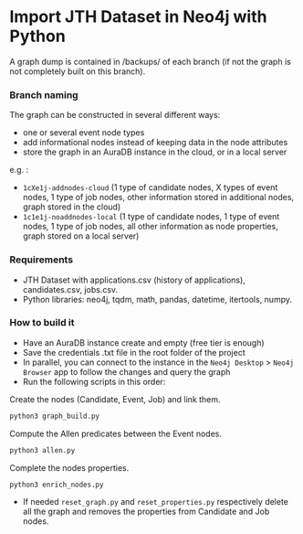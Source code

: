 # Import JTH Dataset in Neo4j with Python

A graph dump is contained in /backups/ of each branch (if not the graph is not completely built on this branch).

### Branch naming

The graph can be constructed in several different ways:

- one or several event node types
- add informational nodes instead of keeping data in the node attributes
- store the graph in an AuraDB instance in the cloud, or in a local server

e.g. :

- `1cXe1j-addnodes-cloud` (1 type of candidate nodes, X types of event nodes, 1 type of job nodes, other information stored in additional nodes, graph stored in the cloud)
- `1c1e1j-noaddnodes-local` (1 type of candidate nodes, 1 type of event nodes, 1 type of job nodes, all other information as node properties, graph stored on a local server)

### Requirements

- JTH Dataset with applications.csv (history of applications), candidates.csv, jobs.csv.
- Python libraries: neo4j, tqdm, math, pandas, datetime, itertools, numpy.

### How to build it

- Have an AuraDB instance create and empty (free tier is enough)
- Save the credentials .txt file in the root folder of the project
- In parallel, you can connect to the instance in the `Neo4j Desktop` > `Neo4j Browser` app to follow the changes and query the graph
- Run the following scripts in this order:

Create the nodes (Candidate, Event, Job) and link them.

```bash
python3 graph_build.py
```

Compute the Allen predicates between the Event nodes.

```bash
python3 allen.py
```

Complete the nodes properties.

```bash
python3 enrich_nodes.py
```

- If needed `reset_graph.py` and `reset_properties.py` respectively delete all the graph and removes the properties from Candidate and Job nodes.
